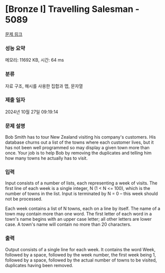 # [Bronze I] Travelling Salesman - 5089 

[문제 링크](https://www.acmicpc.net/problem/5089) 

### 성능 요약

메모리: 11692 KB, 시간: 64 ms

### 분류

자료 구조, 해시를 사용한 집합과 맵, 문자열

### 제출 일자

2024년 10월 27일 09:19:14

### 문제 설명

<p>Bob Smith has to tour New Zealand visiting his company's customers. His database churns out a list of the towns where each customer lives, but it has not been well programmed so may display a given town more than once. Your job is to help Bob by removing the duplicates and telling him how many towns he actually has to visit.</p>

### 입력 

 <p>Input consists of a number of lists, each representing a week of visits. The first line of each week is a single integer, N (1 < N <= 100), which is the number of towns in the list. Input is terminated by N = 0 – this week should not be processed.</p>

<p>Each week contains a list of N towns, each on a line by itself. The name of a town may contain more than one word. The first letter of each word in a town's name begins with an upper case letter; all other letters are lower case. A town's name will contain no more than 20 characters.</p>

### 출력 

 <p>Output consists of a single line for each week. It contains the word Week, followed by a space, followed by the week number, the first week being 1, followed by a space, followed by the actual number of towns to be visited, duplicates having been removed.</p>

